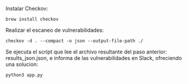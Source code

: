 Instalar Checkov:

    brew install checkov

Realizar el escaneo de vulnerabilidades:

    checkov -d . --compact -o json --output-file-path ./

Se ejecuta el script que lee el archivo resultante del paso anterior: results_json.json, e informa de las vulnerabilidades en Slack, ofreciendo una solucion:

    python3 app.py

